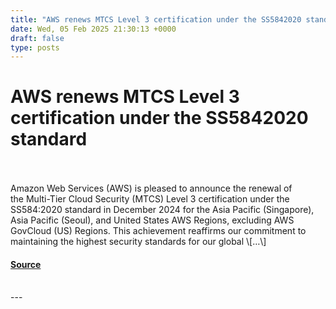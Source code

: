 ```yaml
---
title: "AWS renews MTCS Level 3 certification under the SS5842020 standard"
date: Wed, 05 Feb 2025 21:30:13 +0000
draft: false
type: posts
---
```

# AWS renews MTCS Level 3 certification under the SS5842020 standard

<br/>

<br/>
Amazon Web Services (AWS) is pleased to announce the renewal of the Multi-Tier Cloud Security (MTCS) Level 3 certification under the SS584:2020 standard in December 2024 for the Asia Pacific (Singapore), Asia Pacific (Seoul), and United States AWS Regions, excluding AWS GovCloud (US) Regions. This achievement reaffirms our commitment to maintaining the highest security standards for our global \[…\]

#### [Source](https://aws.amazon.com/blogs/security/aws-renews-mtcs-level-3-certification-under-the-ss5842020-standard/)

<br/>
---
